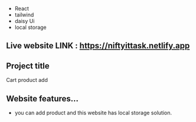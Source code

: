 * React
* tailwind
* daisy Ui
* local storage

## Live website LINK : https://niftyittask.netlify.app

## Project title 
Cart product add 

## Website features...
* you can add product and this website has local storage solution. 

